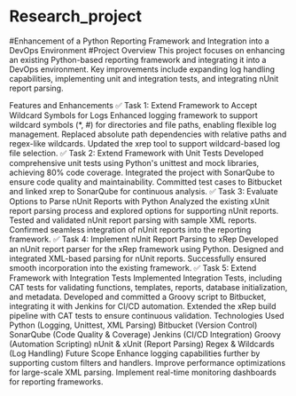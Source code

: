 # Research_project
#Enhancement of a Python Reporting Framework and Integration into a DevOps Environment
#Project Overview
This project focuses on enhancing an existing Python-based reporting framework and integrating it into a DevOps environment. Key improvements include expanding log handling capabilities, implementing unit and integration tests, and integrating nUnit report parsing.

Features and Enhancements
✅ Task 1: Extend Framework to Accept Wildcard Symbols for Logs
Enhanced logging framework to support wildcard symbols (*, #) for directories and file paths, enabling flexible log management.
Replaced absolute path dependencies with relative paths and regex-like wildcards.
Updated the xrep tool to support wildcard-based log file selection.
✅ Task 2: Extend Framework with Unit Tests
Developed comprehensive unit tests using Python's unittest and mock libraries, achieving 80% code coverage.
Integrated the project with SonarQube to ensure code quality and maintainability.
Committed test cases to Bitbucket and linked xrep to SonarQube for continuous analysis.
✅ Task 3: Evaluate Options to Parse nUnit Reports with Python
Analyzed the existing xUnit report parsing process and explored options for supporting nUnit reports.
Tested and validated nUnit report parsing with sample XML reports.
Confirmed seamless integration of nUnit reports into the reporting framework.
✅ Task 4: Implement nUnit Report Parsing to xRep
Developed an nUnit report parser for the xRep framework using Python.
Designed and integrated XML-based parsing for nUnit reports.
Successfully ensured smooth incorporation into the existing framework.
✅ Task 5: Extend Framework with Integration Tests
Implemented Integration Tests, including CAT tests for validating functions, templates, reports, database initialization, and metadata.
Developed and committed a Groovy script to Bitbucket, integrating it with Jenkins for CI/CD automation.
Extended the xRep build pipeline with CAT tests to ensure continuous validation.
Technologies Used
Python (Logging, Unittest, XML Parsing)
Bitbucket (Version Control)
SonarQube (Code Quality & Coverage)
Jenkins (CI/CD Integration)
Groovy (Automation Scripting)
nUnit & xUnit (Report Parsing)
Regex & Wildcards (Log Handling)
Future Scope
Enhance logging capabilities further by supporting custom filters and handlers.
Improve performance optimizations for large-scale XML parsing.
Implement real-time monitoring dashboards for reporting frameworks.

